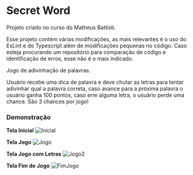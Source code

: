 # Secret Word

Projeto criado no curso do Matheus Battisti.

Esse projeto contém várias modificações, as mais relevantes é o uso do EsLint e do Typescript além de modificações pequenas no código. Caso esteja procurando um repositório para comparação de código e identificação de erros, esse não é o mais indicado.

Jogo de adivinhação de palavras.

Usuário recebe uma dica de palavra e deve chutar as letras para tentar adivinhar qual a palavra correta, caso avance para a próxima palavra o usuário ganha 100 pontos, caso erre alguma letra, o usuário perde uma chance. São 3 chances por jogo!

### Demonstração

**Tela Inicial**
![Inicial](https://lh3.googleusercontent.com/pw/AL9nZEV5G3SYnVEsM6GFlDYjRF0i9iE1EwTSczORjLklVw0iJgUhPJYw8t1k36MUF2oO5WOMCN7rGhIM-rCB-dl1aVoZHJFTsjRmyiDgTi51BNaWHNt6GZFA6jA8Kj8xu1qf53aNEbL3z_iYTwppP1gb3AjI=w1878-h908-no?authuser=0)

**Tela Jogo**
![Jogo](https://lh3.googleusercontent.com/pw/AL9nZEU-nnXaYmNmmBN3sgVtZXIkZc4wPppvtiHREg7Wm5IW1wwdGndm7OoNN7_YcGgLLuaV9JrKXLeDZZwAv91OSt0wwVnN7YvbmZhhSfHzAckJy2DJzYSkjIYkKI2ww6dz4Al0ZR8C71le9852EyRyibFR=w1907-h914-no?authuser=0)

**Tela Jogo com Letras**
![Jogo2](https://lh3.googleusercontent.com/pw/AL9nZEWg_kINThMrEJ-1gKDEHbe0Owfx6mq6zaBwcvAIbjOwQcZ5R-65JlYSy4_ySZ2PzZVQ-yTF4cnxVdp_kZvrJi2tkn46vmacX_w0yy2jQCTBKWmE8oRg7TuHimmFSiiVMT4JkZ4ndmae9DpIN86DpX3u=w1903-h914-no?authuser=0)

**Tela Fim de Jogo**
![FimJogo](https://lh3.googleusercontent.com/pw/AL9nZEXS8RbX-MpfZjoEikRZUz6TGvnKA-ig0J1n9ryA207_-5TXLfv0-RkxjsBIa7SklIRYXaLpIIcIJPPIam1Yj-iSr7B443c5Dll35i6-GNSovQEOnCeom_-K90sTo2oQ1Yzv3pJTFDhyFNwgIuRJCEi_=w1902-h912-no?authuser=00)
